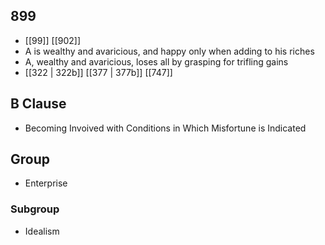 ## 899
- [[99]] [[902]] 
- A is wealthy and avaricious, and happy only when adding to his riches
- A, wealthy and avaricious, loses all by grasping for trifling gains
- [[322 | 322b]] [[377 | 377b]] [[747]] 

## B Clause
- Becoming Invoived with Conditions in Which Misfortune is Indicated

## Group
- Enterprise

### Subgroup
- Idealism

